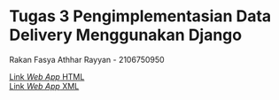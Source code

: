 # Tugas 3 Pengimplementasian Data Delivery Menggunakan Django
Rakan Fasya Athhar Rayyan - 2106750950

[Link *Web App* HTML]()\
[Link *Web App* XML]()

